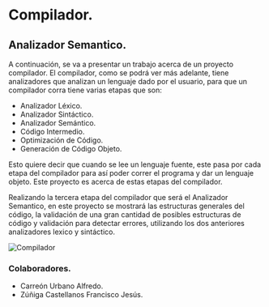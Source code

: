 # Compilador.
## Analizador Semantico.
A continuación, se va a presentar un trabajo acerca de un proyecto compilador. El compilador, como se podrá ver más adelante, tiene analizadores que analizan un lenguaje dado por el usuario, para que un compilador corra tiene varias etapas que son:
 
-	Analizador Léxico.
-	Analizador Sintáctico.
-	Analizador Semántico.
-	Código Intermedio.
-	Optimización de Código.
-	Generación de Código Objeto.

Esto quiere decir que cuando se lee un lenguaje fuente, este pasa por cada etapa del compilador para así poder correr el programa y dar un lenguaje objeto. Este proyecto es acerca de estas etapas del compilador. 

Realizando la tercera etapa del compilador que será el Analizador Semantico, en este proyecto se mostrará las estructuras generales del código, la validación de una gran cantidad de posibles estructuras de código y validación para detectar errores, utilizando los dos anteriores analizadores lexico y sintáctico.

![Compilador](https://github.com/AlfredoCU/Compilador/blob/feature/semantico/Img/Interfaz.png)

### Colaboradores.
-	Carreón Urbano Alfredo.
-	Zúñiga Castellanos Francisco Jesús.
